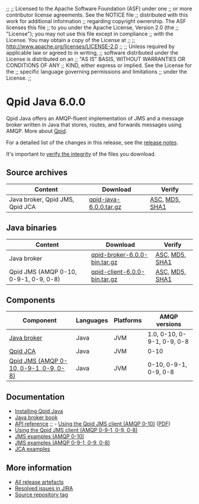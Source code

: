 ;;
;; Licensed to the Apache Software Foundation (ASF) under one
;; or more contributor license agreements.  See the NOTICE file
;; distributed with this work for additional information
;; regarding copyright ownership.  The ASF licenses this file
;; to you under the Apache License, Version 2.0 (the
;; "License"); you may not use this file except in compliance
;; with the License.  You may obtain a copy of the License at
;; 
;;   http://www.apache.org/licenses/LICENSE-2.0
;; 
;; Unless required by applicable law or agreed to in writing,
;; software distributed under the License is distributed on an
;; "AS IS" BASIS, WITHOUT WARRANTIES OR CONDITIONS OF ANY
;; KIND, either express or implied.  See the License for the
;; specific language governing permissions and limitations
;; under the License.
;;

# Qpid Java 6.0.0

Qpid Java offers an AMQP-fluent implementation of JMS and a message
broker written in Java that stores, routes, and forwards messages
using AMQP.  More about [Qpid]({{site_url}}/index.html).

For a detailed list of the changes in this release, see the [release
notes](release-notes.html).

It's important to [verify the
integrity]({{site_url}}/download.html#verify-what-you-download) of the
files you download.

## Source archives

| Content | Download | Verify |
|---------|----------|--------|
| Java broker, Qpid JMS, Qpid JCA | [qpid-java-6.0.0.tar.gz](http://archive.apache.org/dist/qpid/java/6.0.0/qpid-java-6.0.0.tar.gz) | [ASC](http://archive.apache.org/dist/qpid/java/6.0.0/qpid-java-6.0.0.tar.gz.asc), [MD5](http://archive.apache.org/dist/qpid/java/6.0.0/qpid-java-6.0.0.tar.gz.md5), [SHA1](http://archive.apache.org/dist/qpid/java/6.0.0/qpid-java-6.0.0.tar.gz.sha1) |

## Java binaries

| Content | Download | Verify |
|---------|----------|--------|
| Java broker | [qpid-broker-6.0.0-bin.tar.gz](http://archive.apache.org/dist/qpid/java/6.0.0/binaries/qpid-broker-6.0.0-bin.tar.gz) | [ASC](http://archive.apache.org/dist/qpid/java/6.0.0/binaries/qpid-broker-6.0.0-bin.tar.gz.asc), [MD5](http://archive.apache.org/dist/qpid/java/6.0.0/binaries/qpid-broker-6.0.0-bin.tar.gz.md5), [SHA1](http://archive.apache.org/dist/qpid/java/6.0.0/binaries/qpid-broker-6.0.0-bin.tar.gz.sha1) |
| Qpid JMS (AMQP 0-10, 0-9-1, 0-9, 0-8) | [qpid-client-6.0.0-bin.tar.gz](http://archive.apache.org/dist/qpid/java/6.0.0/binaries/qpid-client-6.0.0-bin.tar.gz) | [ASC](http://archive.apache.org/dist/qpid/java/6.0.0/binaries/qpid-client-6.0.0-bin.tar.gz.asc), [MD5](http://archive.apache.org/dist/qpid/java/6.0.0/binaries/qpid-client-6.0.0-bin.tar.gz.md5), [SHA1](http://archive.apache.org/dist/qpid/java/6.0.0/binaries/qpid-client-6.0.0-bin.tar.gz.sha1) |

## Components

| Component | Languages | Platforms | AMQP versions |
|-----------|-----------|-----------|---------------|
| [Java broker]({{site_url}}/components/java-broker/index.html) | Java | JVM | 1.0, 0-10, 0-9-1, 0-9, 0-8 |
| [Qpid JCA]({{site_url}}/components/qpid-jca/index.html) | Java | JVM | 0-10 |
| [Qpid JMS (AMQP 0-10, 0-9-1, 0-9, 0-8)]({{site_url}}/components/jms/amqp-0-x.html) | Java | JVM | 0-10, 0-9-1, 0-9, 0-8 |

## Documentation


<div class="two-column" markdown="1">

 - [Installing Qpid Java](java-broker/book/Java-Broker-Installation.html)
 - [Java broker book](java-broker/book/index.html)
 - [API reference](http://docs.oracle.com/javaee/1.4/api/javax/jms/package-summary.html)
;; - [Using the Qpid JMS client (AMQP 0-10)](programming/book/QpidJMS.html) ([PDF](programming/programming-book.pdf))
 - [Using the Qpid JMS client (AMQP 0-9-1, 0-9, 0-8)](jms-client-0-8/book/index.html)
 - [JMS examples (AMQP 0-10)](qpid-jms/examples/index.html)
 - [JMS examples (AMQP 0-9-1, 0-9, 0-8)](jms-client-0-8/book/JMS-Client-0-8-Examples.html)
 - [JCA examples](http://svn.apache.org/repos/asf/qpid/java/trunk/jca/example/)

</div>


## More information

 - [All release artefacts](http://archive.apache.org/dist/qpid/java/6.0.0)
 - [Resolved issues in JIRA](https://issues.apache.org/jira/issues/?jql=project+%3D+QPID+AND+fixVersion+%3D+%276.0.0%27+AND+resolution+%3D+%27fixed%27+ORDER+BY+priority+DESC)
 - [Source repository tag](http://svn.apache.org/repos/asf/qpid/java/tags/6.0.0)

<script type="text/javascript">
  _deferredFunctions.push(function() {
      if ("6.0.0" === "{{current_java_release}}") {
          _modifyCurrentReleaseLinks();
      }
  });
</script>
